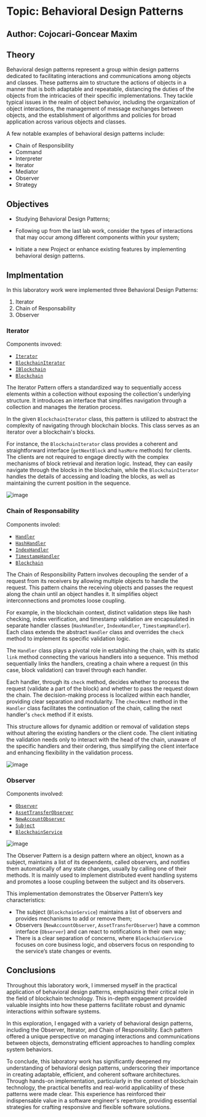 # Topic: Behavioral Design Patterns

## Author: Cojocari-Goncear Maxim

## Theory

Behavioral design patterns represent a group within design patterns dedicated to facilitating interactions and communications among objects and classes. These patterns aim to structure the actions of objects in a manner that is both adaptable and repeatable, distancing the duties of the objects from the intricacies of their specific implementations. They tackle typical issues in the realm of object behavior, including the organization of object interactions, the management of message exchanges between objects, and the establishment of algorithms and policies for broad application across various objects and classes.

A few notable examples of behavioral design patterns include:

- Chain of Responsibility
- Command
- Interpreter
- Iterator
- Mediator
- Observer
- Strategy

## Objectives

- Studying Behavioral Design Patterns;

- Following up from the last lab work, consider the types of interactions that may occur among different components within your system;

- Initiate a new Project or enhance existing features by implementing behavioral design patterns.

## Implmentation

In this laboratory work were implemented three Behavioral Design Patterns:

1. Iterator
2. Chain of Responsability
3. Observer

### Iterator

Components invoved:

- [`Iterator`](../src/core/interfaces/Iterator.java)
- [`BlockchainIterator`](../src/core/BlockchainIterator.java)
- [`IBlockchain`](../src/core/interfaces/IBlockchain.java)
- [`Blockchain`](../src/core/Blockchain.java)

The Iterator Pattern offers a standardized way to sequentially access elements within a collection without exposing the collection's underlying structure. It introduces an interface that simplifies navigation through a collection and manages the iteration process.

In the given `BlockchainIterator` class, this pattern is utilized to abstract the complexity of navigating through blockchain blocks. This class serves as an iterator over a blockchain's blocks.

For instance, the `BlockchainIterator` class provides a coherent and straightforward interface (`getNextBlock` and `hasMore` methods) for clients. The clients are not required to engage directly with the complex mechanisms of block retrieval and iteration logic. Instead, they can easily navigate through the blocks in the blockchain, while the `BlockchainIterator` handles the details of accessing and loading the blocks, as well as maintaining the current position in the sequence.

![image](https://github.com/MaxCojocari/FAF_TMPS/assets/92053176/1de0673b-96dd-4fd2-9c85-94a57265c359)

### Chain of Responsability

Components involed:

- [`Handler`](../src/core/handlers/Handler.java)
- [`HashHandler`](../src/core/handlers/HashHandler.java)
- [`IndexHandler`](../src/core/handlers/IndexHandler.java)
- [`TimestampHandler`](../src/core/handlers/TimestampHandler.java)
- [`Blockchain`](../src/core/Blockchain.java)

The Chain of Responsibility Pattern involves decoupling the sender of a request from its receivers by allowing multiple objects to handle the request. This pattern chains the receiving objects and passes the request along the chain until an object handles it. It simplifies object interconnections and promotes loose coupling.

For example, in the blockchain context, distinct validation steps like hash checking, index verification, and timestamp validation are encapsulated in separate handler classes (`HashHandler`, `IndexHandler`, `TimestampHandler`). Each class extends the abstract `Handler` class and overrides the `check` method to implement its specific validation logic.

The `Handler` class plays a pivotal role in establishing the chain, with its static `link` method connecting the various handlers into a sequence. This method sequentially links the handlers, creating a chain where a request (in this case, block validation) can travel through each handler.

Each handler, through its `check` method, decides whether to process the request (validate a part of the block) and whether to pass the request down the chain. The decision-making process is localized within each handler, providing clear separation and modularity. The `checkNext` method in the `Handler` class facilitates the continuation of the chain, calling the next handler's `check` method if it exists.

This structure allows for dynamic addition or removal of validation steps without altering the existing handlers or the client code. The client initiating the validation needs only to interact with the head of the chain, unaware of the specific handlers and their ordering, thus simplifying the client interface and enhancing flexibility in the validation process.

![image](https://github.com/MaxCojocari/FAF_TMPS/assets/92053176/f718ae08-1fc2-483c-a7bd-5bf5653ec81c)

### Observer

Components involved:

- [`Observer`](../src/core/observers/Observer.java)
- [`AssetTransferObserver`](../src/core/observers/AssetTransferObserver.java)
- [`NewAccountObserver`](../src/core/observers/NewAccountObserver.java)
- [`Subject`](../src/core/interfaces/Subject.java)
- [`BlockchainService`](../src/core/BlockchainService.java)

![image](https://github.com/MaxCojocari/FAF_TMPS/assets/92053176/3b8cf7c4-141d-4290-af10-f26a4eb68869)

The Observer Pattern is a design pattern where an object, known as a subject, maintains a list of its dependents, called observers, and notifies them automatically of any state changes, usually by calling one of their methods. It is mainly used to implement distributed event handling systems and promotes a loose coupling between the subject and its observers.

This implementation demonstrates the Observer Pattern’s key characteristics:

- The subject (`BlockchainService`) maintains a list of observers and provides mechanisms to add or remove them;
- Observers (`NewAccountObserver`, `AssetTransferObserver`) have a common interface (`Observer`) and can react to notifications in their own way;
- There is a clear separation of concerns, where `BlockchainService` focuses on core business logic, and observers focus on responding to the service’s state changes or events.

## Conclusions

Throughout this laboratory work, I immersed myself in the practical application of behavioral design patterns, emphasizing their critical role in the field of blockchain technology. This in-depth engagement provided valuable insights into how these patterns facilitate robust and dynamic interactions within software systems.

In this exploration, I engaged with a variety of behavioral design patterns, including the Observer, Iterator, and Chain of Responsibility. Each pattern offered a unique perspective on managing interactions and communications between objects, demonstrating efficient approaches to handling complex system behaviors.

To conclude, this laboratory work has significantly deepened my understanding of behavioral design patterns, underscoring their importance in creating adaptable, efficient, and coherent software architectures. Through hands-on implementation, particularly in the context of blockchain technology, the practical benefits and real-world applicability of these patterns were made clear. This experience has reinforced their indispensable value in a software engineer's repertoire, providing essential strategies for crafting responsive and flexible software solutions.
